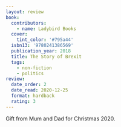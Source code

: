 ```yaml
---
layout: review
book:
  contributors:
    - name: Ladybird Books
  cover:
    tint_color: '#795a44'
  isbn13: '9780241386569'
  publication_year: 2018
  title: The Story of Brexit
  tags:
    - non-fiction
    - politics
review:
  date_order: 2
  date_read: 2020-12-25
  format: hardback
  rating: 3
---
```


Gift from Mum and Dad for Christmas 2020.
